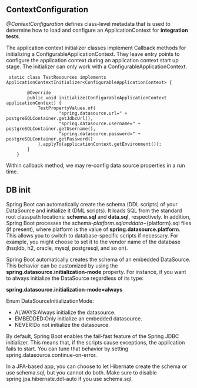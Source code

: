 ## ContextConfiguration

_@ContextConfiguration_ defines class-level metadata that is used to determine how to load and configure an ApplicationContext for **integration tests**.

The application context initializer classes implement Callback methods for initializing a ConfigurableApplicationContext. They leave entry points to configure the application 
context during an application context start up stage. The initializer can only work with a ConfigurableApplicationContext.

````
 static class TestResources implements ApplicationContextInitializer<ConfigurableApplicationContext> {

        @Override
        public void initialize(ConfigurableApplicationContext applicationContext) {
            TestPropertyValues.of(
                    "spring.datasource.url=" + postgreSQLContainer.getJdbcUrl(),
                    "spring.datasource.username=" + postgreSQLContainer.getUsername(),
                    "spring.datasource.password=" + postgreSQLContainer.getPassword()
            ).applyTo(applicationContext.getEnvironment());
        }
    }
````
Within callback method, we may re-config data source properties in a run time. 

## DB init
Spring Boot can automatically create the schema (DDL scripts) of your DataSource and initialize it (DML scripts). 
It loads SQL from the standard root classpath locations: **schema.sql** and **data.sql**, respectively. In addition, 
Spring Boot processes the schema-${platform}.sql and data-${platform}.sql files (if present), where platform is the 
value of **spring.datasource.platform**. This allows you to switch to database-specific scripts if necessary. For example, 
you might choose to set it to the vendor name of the database (hsqldb, h2, oracle, mysql, postgresql, and so on).

Spring Boot automatically creates the schema of an embedded DataSource. This behavior can be customized by using 
the **spring.datasource.initialization-mode** property. For instance, if you want to always initialize the DataSource 
regardless of its type:

**spring.datasource.initialization-mode=always**

Enum DataSourceInitializationMode: 
* ALWAYS:Always initialize the datasource.
* EMBEDDED:Only initialize an embedded datasource.
* NEVER:Do not initialize the datasource.

By default, Spring Boot enables the fail-fast feature of the Spring JDBC initializer. This means that, if the scripts 
cause exceptions, the application fails to start. You can tune that behavior by setting spring.datasource.continue-on-error.

In a JPA-based app, you can choose to let Hibernate create the schema or use schema.sql, but you cannot do both. 
Make sure to disable spring.jpa.hibernate.ddl-auto if you use schema.sql.
